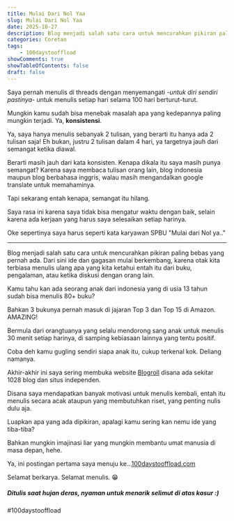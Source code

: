 ```yaml
---
title: Mulai Dari Nol Yaa
slug: Mulai Dari Nol Yaa
date: 2025-10-27
description: Blog menjadi salah satu cara untuk mencurahkan pikiran paling bebas yang pernah ada. Dari sini ide dan gagasan mulai berkembang
categories: Coretan
tags:
    - 100daystooffload
showComments: true
showTableOfContents: false
draft: false
---
```



Saya pernah menulis di threads dengan menyemangati -*untuk diri sendiri pastinya*- untuk menulis setiap hari selama 100 hari berturut-turut.

Mungkin kamu sudah bisa menebak masalah apa yang kedepannya paling mungkin terjadi. Ya, **konsistensi**.

Ya, saya hanya menulis sebanyak 2 tulisan, yang berarti itu hanya ada 2 tulisan saja! 
Eh bukan, justru 2 tulisan dalam 4 hari, ya targetnya jauh dari semangat ketika diawal.

Berarti masih jauh dari kata konsisten. Kenapa dikala itu saya masih punya semangat? Karena saya membaca tulisan orang lain, blog indonesia maupun blog berbahasa inggris, walau masih mengandalkan google translate untuk memahaminya.

Tapi sekarang entah kenapa, semangat itu hilang.

Saya rasa ini karena saya tidak bisa mengatur waktu dengan baik, selain karena ada kerjaan yang harus saya selesaikan setiap harinya.

Oke sepertinya saya harus seperti kata karyawan SPBU "Mulai dari Nol ya.." 
***
Blog menjadi salah satu cara untuk mencurahkan pikiran paling bebas yang pernah ada. Dari sini ide dan gagasan mulai berkembang, karena otak kita terbiasa menulis ulang apa yang kita ketahui entah itu dari buku, pengalaman, atau ketika diskusi dengan orang lain.

Kamu tahu kan ada seorang anak dari indonesia yang di usia 13 tahun sudah bisa menulis 80+ buku?

Bahkan 3 bukunya pernah masuk di jajaran Top 3 dan Top 15 di Amazon. AMAZING!

Bermula dari orangtuanya yang selalu mendorong sang anak untuk menulis 30 menit setiap harinya, di samping kebiasaan lainnya yang tentu positif.

Coba deh kamu gugling sendiri siapa anak itu, cukup terkenal kok. Deliang namanya.

Akhir-akhir ini saya sering membuka website [Blogroll](blogroll.org) disana ada sekitar 1028 blog dan situs independen.

Disana saya mendapatkan banyak motivasi untuk menulis kembali, entah itu menulis secara acak ataupun yang membutuhkan riset, yang penting nulis dulu aja.

Luapkan apa yang ada dipikiran, apalagi kamu sering kan nemu ide yang tiba-tiba?

Bahkan mungkin imajinasi liar yang mungkin membantu umat manusia di masa depan, hehe.

Ya, ini postingan pertama saya menuju ke...[100daystooffload.com](100daystooffload.com)

Selamat berkarya. Selamat menulis. 😁

##### *Ditulis saat hujan deras, nyaman untuk menarik selimut di atas kasur :)* 

#100daystooffload 
